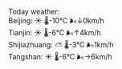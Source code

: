 Today weather:  
Beijing: ☀️ 🌡️-10°C 🌬️↓0km/h  
Tianjin: ☀️ 🌡️-6°C 🌬️↑4km/h  
Shijiazhuang: ⛅️  🌡️-3°C 🌬️1km/h  
Tangshan: ☀️ 🌡️-6°C 🌬️→6km/h  
